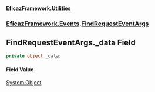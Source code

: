 #### [EficazFramework.Utilities](EficazFrameworkUtilities.md 'EficazFramework Utilities')
### [EficazFramework.Events](EficazFrameworkUtilities.md#EficazFramework.Events 'EficazFramework.Events').[FindRequestEventArgs](EficazFramework.Events/FindRequestEventArgs.md 'EficazFramework.Events.FindRequestEventArgs')

## FindRequestEventArgs._data Field

```csharp
private object _data;
```

#### Field Value
[System.Object](https://docs.microsoft.com/en-us/dotnet/api/System.Object 'System.Object')